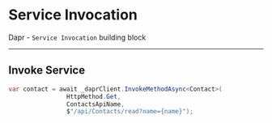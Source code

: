 # Service Invocation

Dapr - `Service Invocation` building block

---

## Invoke Service

```cs
var contact = await _daprClient.InvokeMethodAsync<Contact>(
                HttpMethod.Get,
                ContactsApiName,
                $"/api/Contacts/read?name={name}");
```
